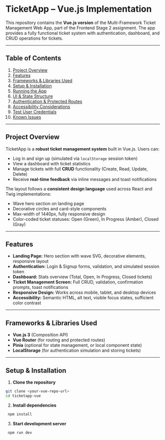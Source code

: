 # TicketApp – Vue.js Implementation

This repository contains the **Vue.js version** of the Multi-Framework Ticket Management Web App, part of the Frontend Stage 2 assignment. The app provides a fully functional ticket system with authentication, dashboard, and CRUD operations for tickets.

---

## Table of Contents

1. [Project Overview](#project-overview)
2. [Features](#features)
3. [Frameworks & Libraries Used](#frameworks--libraries-used)
4. [Setup & Installation](#setup--installation)
5. [Running the App](#running-the-app)
6. [UI & State Structure](#ui--state-structure)
7. [Authentication & Protected Routes](#authentication--protected-routes)
8. [Accessibility Considerations](#accessibility-considerations)
9. [Test User Credentials](#test-user-credentials)
10. [Known Issues](#known-issues)

---

## Project Overview

TicketApp is a **robust ticket management system** built in Vue.js. Users can:

- Log in and sign up (simulated via `localStorage` session token)
- View a dashboard with ticket statistics
- Manage tickets with full **CRUD** functionality (Create, Read, Update, Delete)
- Receive **real-time feedback** via inline messages and toast notifications

The layout follows a **consistent design language** used across React and Twig implementations:

- Wave hero section on landing page
- Decorative circles and card-style components
- Max-width of 1440px, fully responsive design
- Color-coded ticket statuses: Open (Green), In Progress (Amber), Closed (Gray)

---

## Features

- **Landing Page:** Hero section with wave SVG, decorative elements, responsive layout
- **Authentication:** Login & Signup forms, validation, and simulated session token
- **Dashboard:** Stats overview (Total, Open, In Progress, Closed tickets)
- **Ticket Management Screen:** Full CRUD, validation, confirmation prompts, toast notifications
- **Responsive Design:** Works across mobile, tablet, and desktop devices
- **Accessibility:** Semantic HTML, alt text, visible focus states, sufficient color contrast

---

## Frameworks & Libraries Used

- **Vue.js 3** (Composition API)
- **Vue Router** (for routing and protected routes)
- **Pinia** (optional for state management, or local component state)
- **LocalStorage** (for authentication simulation and storing tickets)

---

## Setup & Installation

1. **Clone the repository**

```bash
git clone <your-vue-repo-url>
cd ticketapp-vue
```

2. **Install dependencies**

```bash
 npm install
```

3. **Start development server**

```bash
 npm run dev

```
